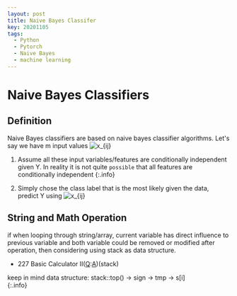 ```yaml
---
layout: post
title: Naive Bayes Classifer
key: 20201105
tags:
  - Python
  - Pytorch
  - Naive Bayes
  - machine learning
---
```


# Naive Bayes Classifiers

## Definition

Naive Bayes classifiers are based on naive bayes classifier algorithms. Let's say we have m input values <img src="https://latex.codecogs.com/svg.latex?  \overrightarrow{x} =< x_{1},x_{2},x_{3},...,x_{m} >" title="x_{ij}" />

1. Assume all these input variables/features are conditionally independent given Y. 
In reality it is not quite `possible` that all features are conditionally independent
{:.info}

2. Simply chose the class label that is the most likely given the data, predict Y using <img src="https://latex.codecogs.com/svg.latex?   \widehat{Y} =  \argmax_{y}  P( \overrightarrow{x},Y)" title="x_{ij}" />




## String and Math Operation
if when looping through string/array, current variable has direct influence to previous variable and both variable could be removed or modified after operation, then considering using stack as data structure.

* 227 Basic Calculator II([Q](https://leetcode.com/problems/basic-calculator-ii/):[A]())(stack)

keep in mind data structure:
stack::top() -> sign -> tmp -> s[i]  
{:.info}
